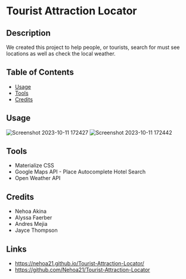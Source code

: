 # Tourist Attraction Locator

## Description 
We created this project to help people, or tourists, search for must see locations as well as check the local weather.

## Table of Contents
- [Usage](#usage)
- [Tools](#tools)
- [Credits](#credits)

## Usage 

![Screenshot 2023-10-11 172427](https://github.com/Nehoa21/Tourist-Attraction-Locator/assets/141890946/3c5863ac-df43-44ea-b2ff-b888991345a8)
![Screenshot 2023-10-11 172442](https://github.com/Nehoa21/Tourist-Attraction-Locator/assets/141890946/2021b417-b1a2-441a-b1d5-92623a87e614)

 ## Tools
 - Materialize CSS
 - Google Maps API - Place Autocomplete Hotel Search
 - Open Weather API

  
## Credits
- Nehoa Akina
- Alyssa Faerber
- Andres Mejia
- Jayce Thompson

## Links
- https://nehoa21.github.io/Tourist-Attraction-Locator/
- https://github.com/Nehoa21/Tourist-Attraction-Locator
